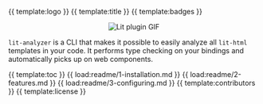 {{ template:logo }}
{{ template:title }}
{{ template:badges }}

<p align="center">
  <img src="https://raw.githubusercontent.com/runem/ts-lit-plugin/master/documentation/asset/lit-plugin.gif" alt="Lit plugin GIF"/>
</p>

`lit-analyzer` is a CLI that makes it possible to easily analyze all `lit-html` templates in your code. It performs type checking on your bindings and automatically picks up on web components. 

{{ template:toc }}
{{ load:readme/1-installation.md }}
{{ load:readme/2-features.md }}
{{ load:readme/3-configuring.md }}
{{ template:contributors }}
{{ template:license }}
